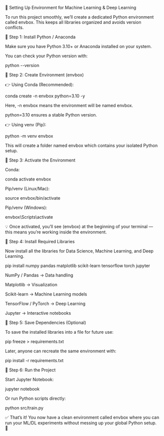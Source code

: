 🧠 Setting Up Environment for Machine Learning & Deep Learning

To run this project smoothly, we’ll create a dedicated Python environment called envbox. This keeps all libraries organized and avoids version conflicts.

🔹 Step 1: Install Python / Anaconda

Make sure you have Python 3.10+ or Anaconda installed on your system.

You can check your Python version with:

python --version

🔹 Step 2: Create Environment (envbox)

👉 Using Conda (Recommended):

conda create -n envbox python=3.10 -y


Here, -n envbox means the environment will be named envbox.

python=3.10 ensures a stable Python version.

👉 Using venv (Pip):

python -m venv envbox


This will create a folder named envbox which contains your isolated Python setup.

🔹 Step 3: Activate the Environment

Conda:

conda activate envbox


Pip/venv (Linux/Mac):

source envbox/bin/activate


Pip/venv (Windows):

envbox\Scripts\activate


💡 Once activated, you’ll see (envbox) at the beginning of your terminal — this means you’re working inside the environment.

🔹 Step 4: Install Required Libraries

Now install all the libraries for Data Science, Machine Learning, and Deep Learning.

pip install numpy pandas matplotlib scikit-learn tensorflow torch jupyter


NumPy / Pandas → Data handling

Matplotlib → Visualization

Scikit-learn → Machine Learning models

TensorFlow / PyTorch → Deep Learning

Jupyter → Interactive notebooks

🔹 Step 5: Save Dependencies (Optional)

To save the installed libraries into a file for future use:

pip freeze > requirements.txt


Later, anyone can recreate the same environment with:

pip install -r requirements.txt

🔹 Step 6: Run the Project

Start Jupyter Notebook:

jupyter notebook


Or run Python scripts directly:

python src/train.py


✅ That’s it! You now have a clean environment called envbox where you can run your ML/DL experiments without messing up your global Python setup. 🚀
